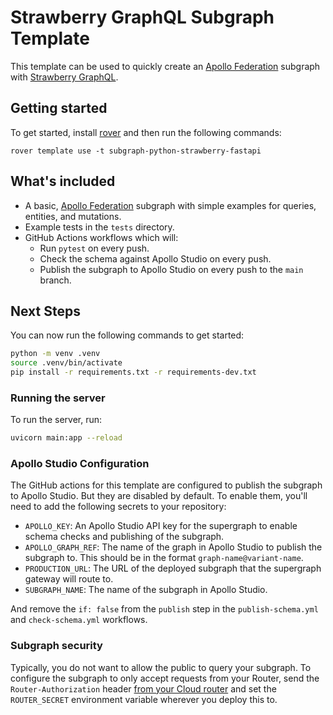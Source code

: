 # Strawberry GraphQL Subgraph Template

This template can be used to quickly create an [Apollo Federation] subgraph with
[Strawberry GraphQL].

## Getting started

To get started, install [rover] and then run the following commands:

```shell
rover template use -t subgraph-python-strawberry-fastapi
```

## What's included

- A basic, [Apollo Federation] subgraph with simple examples for queries,
  entities, and mutations.
- Example tests in the `tests` directory.
- GitHub Actions workflows which will:
  - Run `pytest` on every push.
  - Check the schema against Apollo Studio on every push.
  - Publish the subgraph to Apollo Studio on every push to the `main` branch.

## Next Steps

You can now run the following commands to get started:

```bash
python -m venv .venv
source .venv/bin/activate
pip install -r requirements.txt -r requirements-dev.txt
```

### Running the server

To run the server, run:

```bash
uvicorn main:app --reload
```

### Apollo Studio Configuration

The GitHub actions for this template are configured to publish the subgraph to Apollo Studio. But they are disabled by default. To enable them, you'll need to add the following secrets to your repository:

- `APOLLO_KEY`: An Apollo Studio API key for the supergraph to enable schema
  checks and publishing of the subgraph.
- `APOLLO_GRAPH_REF`: The name of the graph in Apollo Studio to publish the
  subgraph to. This should be in the format `graph-name@variant-name`.
- `PRODUCTION_URL`: The URL of the deployed subgraph that the supergraph gateway
  will route to.
- `SUBGRAPH_NAME`: The name of the subgraph in Apollo Studio.

And remove the `if: false` from the `publish` step in the `publish-schema.yml`
and `check-schema.yml` workflows.

### Subgraph security

Typically, you do not want to allow the public to query your subgraph. To configure the subgraph to only accept requests from your Router, send the `Router-Authorization` header [from your Cloud router](https://www.apollographql.com/docs/graphos/routing/cloud-configuration#managing-secrets) and set the `ROUTER_SECRET` environment variable wherever you deploy this to.

[apollo federation]: https://www.apollographql.com/docs/federation/
[strawberry graphql]: https://strawberry.rocks/
[rover]: https://www.apollographql.com/docs/rover/getting-started
